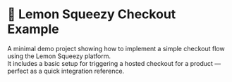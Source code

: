 # 🍋 Lemon Squeezy Checkout Example

A minimal demo project showing how to implement a simple checkout flow using the Lemon Squeezy platform.  
It includes a basic setup for triggering a hosted checkout for a product — perfect as a quick integration reference.
